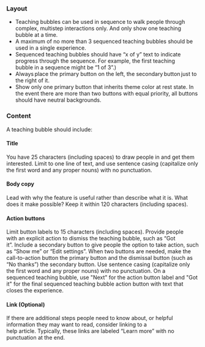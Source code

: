 ### Layout

- Teaching bubbles can be used in sequence to walk people through complex, multistep interactions only. And only show one teaching bubble at a time.
- A maximum of no more than 3 sequenced teaching bubbles should be used in a single experience.
- Sequenced teaching bubbles should have “x of y” text to indicate progress through the sequence. For example, the first teaching bubble in a sequence might be “1 of 3”.)
- Always place the primary button on the left, the secondary button just to the right of it.
- Show only one primary button that inherits theme color at rest state. In the event there are more than two buttons with equal priority, all buttons should have neutral backgrounds.

### Content

A teaching bubble should include:

#### Title

You have 25 characters (including spaces) to draw people in and get them interested. Limit to one line of text, and use sentence casing (capitalize only the first word and any proper nouns) with no punctuation.

#### Body copy

Lead with why the feature is useful rather than describe what it is. What does it make possible? Keep it within 120 characters (including spaces).

#### Action buttons

Limit button labels to 15 characters (including spaces). Provide people with an explicit action to dismiss the teaching bubble, such as “Got it”. Include a secondary button to give people the option to take action, such as “Show me” or “Edit settings”. When two buttons are needed, make the call-to-action button the primary button and the dismissal button (such as “No thanks”) the secondary button. Use sentence casing (capitalize only the first word and any proper nouns) with no punctuation. On a sequenced teaching bubble, use "Next" for the action button label and "Got it" for the final sequenced teaching bubble action button with text that closes the experience.

#### Link (Optional)

If there are additional steps people need to know about, or helpful information they may want to read, consider linking to a help article. Typically, these links are labeled “Learn more” with no punctuation at the end.
